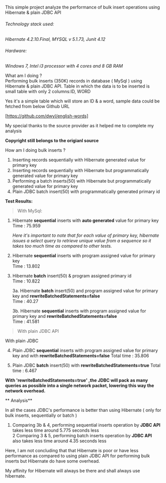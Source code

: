 This simple project analyze the performance of bulk insert operations using Hibernate & plain JDBC API

###### Technology stack used:

*Hibernate 4.2.10.Final, MYSQL v 5.1.73, Junit 4.12*

###### Hardware: 
*Windows 7, Intel i3 processor with 4 cores and 8 GB RAM*

What am I doing ?  
Performing bulk inserts (350K) records in database ( MySql ) using Hibernate & plain JDBC API. Table in which the data is to be inserted is small table with only 2 columns:ID, WORD

Yes it's a simple table which will store an ID & a word, sample data could be fetched from below Github URL

[https://github.com/dwyl/english-words]

My special thanks to the source provider as it helped me to complete my analysis

**Copyright still belongs to the origianl source** 

How am I doing bulk inserts ?

1. Inserting records sequentially with Hibernate generated value for primary key
2. Inserting records sequentially with Hibernate but programmatically generated value for primary key
3. Performing a batch inserts(50) with Hibernate but programmatically generated value for primary key
4. Plain JDBC batch insert(50) with programmatically generated primary id

**Test Results:**

> With MySql:

1. Hibernate **sequential** inserts with **auto generated** value for primary key  
   Time : 75.959  
   
   	*Here it's important to note that for each value of primary key, hibernate issues a select query to retrieve unique value from a sequence so it takes too much time as    compared to other tests.*  
   
2. Hibernate **sequential** inserts with program assigned value for primary key  
   Time : 13.802
   
3. Hibernate **batch** insert(50) & program assigned primary id  
   Time : 10.822
   
   3a. Hibernate **batch** insert(50) and program assigned value for primary key and **rewriteBatchedStatements=false**  
   Time : 40.27
   
   3b. Hibernate **sequential** inserts with program assigned value for primary key and **rewriteBatchedStatements=false**  
   Time : 41.581


> With plain JDBC API

With plain JDBC	
	
4. Plain JDBC **sequential** inserts with program assigned value for primary key and with **rewriteBatchedStatements=false**
   Total time : 35.806

5. Plain JDBC **batch** insert(50) with **rewriteBatchedStatements=true**
   Total time : 6.467	


**With 'rewriteBatchedStatements=true' ,the JDBC will pack as many queries as possible into a single network packet, lowering this way the network overhead.**   
   
   
** Analysis**

In all the cases JDBC's performance is better than using Hibernate ( only for bulk inserts, sequentially or batch )

1. Comparing 3b & 4, performing sequential inserts operation by **JDBC API** takes less time around 5.775 seconds less  
2  Comparing 3 & 5, performing batch inserts operation by **JDBC API** also takes less time around 4.35 seconds less

Here, I am not concluding that that Hibernate is poor or have less performance as compared to using plain JDBC API for performing bulk inserts but Hibernate do have some overhead. 

My affinity for Hibernate will always be there and shall always use hibernate. 


   
   
   